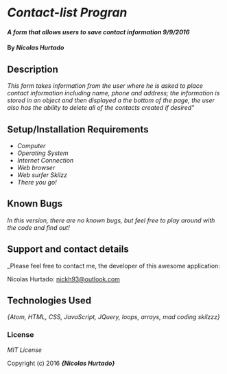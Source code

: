 # _Contact-list Progran_

#### _A form that allows users to save contact information 9/9/2016_

#### By _**Nicolas Hurtado**_

## Description

_This form takes information from the user where he is asked to place contact information including name, phone and address; the information is stored in an object and then displayed a the bottom of the page, the user also has the ability to delete all of the contacts created if desired"_


## Setup/Installation Requirements

* _Computer_
* _Operating System_
* _Internet Connection_
* _Web browser_
* _Web surfer Skilzz_
* _There you go!_

## Known Bugs

_In this version, there are no known bugs, but feel free to play around with the code and find out!_

## Support and contact details

_Please feel free to contact me, the developer of this awesome application:

Nicolas Hurtado: nickh93@outlook.com

## Technologies Used

_{Atom, HTML, CSS, JavaScript, JQuery, loops, arrays, mad coding skilzzz}_

### License

*MIT License*

Copyright (c) 2016 **_{Nicolas Hurtado}_**
